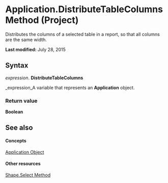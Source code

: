 
# Application.DistributeTableColumns Method (Project)
Distributes the columns of a selected table in a report, so that all columns are the same width.

 **Last modified:** July 28, 2015


## Syntax

 _expression_. **DistributeTableColumns**

 _expression_A variable that represents an  **Application** object.


### Return value

 **Boolean**


## See also


#### Concepts


 [Application Object](8eb91712-7784-a102-38c0-19bb056c27e9.md)
#### Other resources


 [Shape.Select Method](b96be944-9388-cecc-2c3f-ec25e9f96aec.md)
